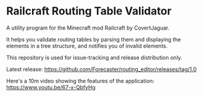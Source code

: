 # Railcraft Routing Table Validator

A utility program for the Minecraft mod Railcraft by CovertJaguar.

It helps you validate routing tables by parsing them and displaying the elements in a tree structure, and notifies you of invalid elements.

This repository is used for issue-tracking and release distribution only.

Latest release: https://github.com/Forecaster/routing_editor/releases/tag/1.0

Here's a 10m video showing the features of the application: https://www.youtu.be/67-x-QbfvHg
